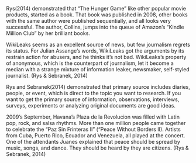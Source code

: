 Rys(2014) demonstrated that “The Hunger Game” like other popular movie products, started as a book. That book was published in 2008, other books with the same author were published sequentially, and all looks very successful. The author, Collins, jumps into the queue of Amazon’s “Kindle Million Club” by her brilliant books.

WikiLeaks seems as an excellent source of news, but few journalism regrets its status. For Julian Assange’s words, WikiLeaks got the arguments by its restrain action for abusers, and he thinks it’s not bad. WikiLeaks’s property of anonymous, which is the counterpart of journalism, let it become a median with a strange mixture of information leaker, newsmaker, self-styled journalist. (Rys & Sebranek, 2014)

Rys and Sebranek(2014) demonstrated that primary source includes diaries, people, or event, which is direct to the topic you want to research. If you want to get the primary source of information, observations, interviews, surveys, experiments or analyzing original documents are good ideas.

2009’s September, Havana’s Plaza de la Revolucion was filled with Latin pop, rock, and salsa rhythms. More than one million people came together to celebrate the “Paz Sin Frinteras II” (“Peace Without Borders II). Artists from Cuba, Puerto Rico, Ecuador and Venezuela, all played at the concert. One of the attendants Juanes explained that peace should be spread by music, songs, and dance. They should be heard by they are citizens. (Rys & Sebranek, 2014)